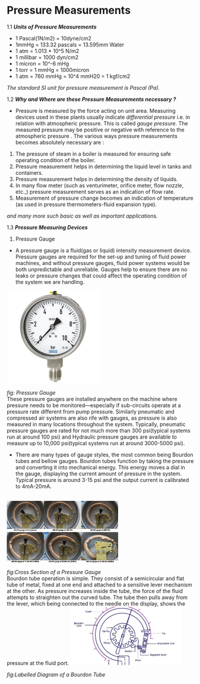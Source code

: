 # Pressure Measurements


1.1 *__Units of Pressure Measurements__*


* 1 Pascal(1N/m2) = 10dyne/cm2
* 1mmHg = 133.32 pascals
= 13.595mm Water
* 1 atm = 1.013 * 10^5 N/m2
* 1 millibar = 1000 dyn/cm2
* 1 micron = 10^-6 mHg
* 1 torr = 1 mmHg
= 1000micron
* 1 atm = 760 mmHg = 10^4 mmH20 = 1 kgf/cm2

*The standard SI unit for pressure measurement is Pascal (Pa).*

1.2 *__Why and Where are these Pressure Measurements necessary ?__* </br>
* Pressure is measured by the force acting on unit area. Measuring devices used in these plants usually indicate _differential pressure_ i.e. in relation with atmospheric pressure. This is called _gauge pressure_. The measured pressure may be positive or negative with reference to the atmospheric pressure .
The various ways pressure measurements becomes absolutely necessary are :
1. The pressure of steam in a boiler is measured for ensuring safe operating condition of the boiler.
2. Pressure measurement helps in determining the liquid level in tanks and containers.
3. Pressure measurement helps in determining the density of liquids.
4. In many flow meter (such as venturimeter, orifice meter, flow nozzle, etc.,) pressure measurement serves as an indication of flow rate.
5. Measurement of pressure change becomes an indication of temperature (as used in pressure thermometers-fluid expansion type).

_and many more such basic as well as important applications._

1.3 *__Pressure Measuring Devices__*

1. Pressure Gauge
* A pressure gauge is a fluid(gas or liquid) intensity measurement device. Pressure gauges are required for the set-up and tuning of fluid power machines, and without pressure gauges, fluid power systems would be both unpredictable and unreliable. Gauges help to ensure there are no leaks or pressure changes that could affect the operating condition of the system we are handling.</br>
<img src ="images/Pressure%20Gauge.jpg" width="250">

_fig: Pressure Gauge_
</br>
These pressure gauges are installed anywhere on the machine where pressure needs to be monitored—especially if sub-circuits operate at a pressure rate different from pump pressure. Similarly pneumatic and compressed air systems are also rife with gauges, as pressure is also measured in many locations throughout the system. Typically, pneumatic pressure gauges are rated for not much more than 300 psi(typical systems run at around 100 psi) and Hydraulic pressure gauges are available to measure up to 10,000 psi(typical systems run at around 3000-5000 psi).
* There are many types of gauge styles, the most common being Bourdon tubes and bellow gauges. Bourdon tubes function by taking the pressure and converting it into mechanical energy. This energy moves a dial in the gauge, displaying the current amount of pressure in the system. Typical pressure is around 3-15 psi and the output current is calibrated to 4mA-20mA.
</br>
<img src ="images/Inside_Pressure%20Gauge.jpg" width ="300">

_fig:Cross Section of a Pressure Gauge_
</br>
Bourdon tube operation is simple. They consist of a semicircular and flat tube of metal, fixed at one end and attached to a sensitive lever mechanism at the other. As pressure increases inside the tube, the force of the fluid attempts to straighten out the curved tube. The tube then pulls away from the lever, which being connected to the needle on the display, shows the pressure at the fluid port.
<img src ="images/Labelled%20Diagram%20of%20a%20Bourdon%20Tube.jpg" width ="300">

_fig:Labelled Diagram of a Bourdon Tube_

